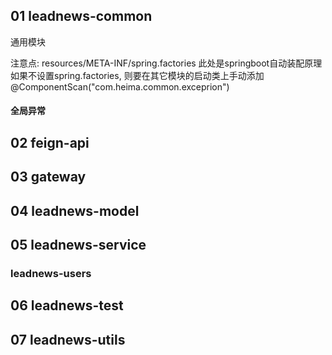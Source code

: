## 01 leadnews-common
通用模块

注意点: resources/META-INF/spring.factories
此处是springboot自动装配原理
如果不设置spring.factories, 则要在其它模块的启动类上手动添加@ComponentScan("com.heima.common.exceprion")

#### 全局异常


## 02 feign-api
## 03 gateway

## 04 leadnews-model
## 05 leadnews-service
### leadnews-users




## 06 leadnews-test

## 07 leadnews-utils




